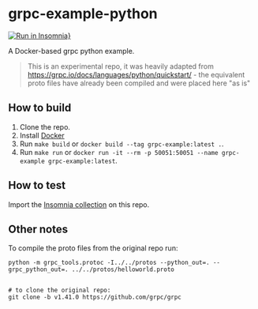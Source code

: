 # grpc-example-python

[![Run in Insomnia}](https://insomnia.rest/images/run.svg)](https://insomnia.rest/run/?label=filfreire%2Fgrpc-example-python&uri=https%3A%2F%2Fraw.githubusercontent.com%2Ffilfreire%2Fgrpc-example-python%2Fmain%2Fgrpc_insomnia.json)


A Docker-based grpc python example.

> This is an experimental repo, it was heavily adapted from https://grpc.io/docs/languages/python/quickstart/ - the equivalent proto files have already been compiled and were placed here "as is"

## How to build

1. Clone the repo.
2. Install [Docker](https://docs.docker.com/get-docker/)
3. Run `make build` or `docker build --tag grpc-example:latest .`.
4. Run `make run` or `docker run -it --rm -p 50051:50051 --name grpc-example grpc-example:latest`.

## How to test

Import the [Insomnia collection](./grpc_insomnia.json) on this repo.

## Other notes

To compile the proto files from the original repo run:
```
python -m grpc_tools.protoc -I../../protos --python_out=. --grpc_python_out=. ../../protos/helloworld.proto


# to clone the original repo:
git clone -b v1.41.0 https://github.com/grpc/grpc
```